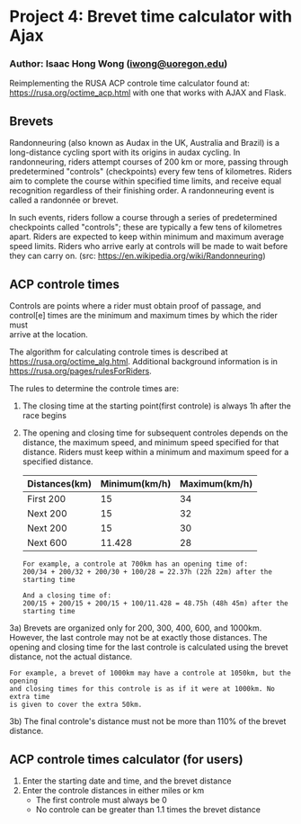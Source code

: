 # Project 4:  Brevet time calculator with Ajax
### Author: Isaac Hong Wong (iwong@uoregon.edu)

Reimplementing the RUSA ACP controle time calculator found at:
https://rusa.org/octime_acp.html with one that works with AJAX and Flask.

## Brevets

Randonneuring (also known as Audax in the UK, Australia and Brazil) is a 
long-distance cycling sport with its origins in audax cycling. In 
randonneuring, riders attempt courses of 200 km or more, passing through 
predetermined "controls" (checkpoints) every few tens of kilometres. 
Riders aim to complete the course within specified time limits, and 
receive equal recognition regardless of their finishing order. A 
randonneuring event is called a randonnée or brevet.

In such events, riders follow a course through a series of predetermined 
checkpoints called "controls"; these are typically a few tens of kilometres 
apart. Riders are expected to keep within minimum and maximum average speed 
limits. Riders who arrive early at controls will be made to wait before they
can carry on.
(src: https://en.wikipedia.org/wiki/Randonneuring)


## ACP controle times
Controls are points where a rider must obtain proof of passage, and 
control[e] times are the minimum and maximum times by which the rider must  
arrive at the location.   

The algorithm for calculating controle times is described at
https://rusa.org/octime_alg.html. Additional background information
is in https://rusa.org/pages/rulesForRiders.  

The rules to determine the controle times are:
1)  The closing time at the starting point(first controle) is always 1h after 
    the race begins

2)  The opening and closing time for subsequent controles depends on the
    distance, the maximum speed, and minimum speed specified for that distance.
    Riders must keep within a minimum and maximum speed for a specified distance.

    | Distances(km) | Minimum(km/h) | Maximum(km/h)
    | ------------- | ------------- | --------
    | First 200     | 15            | 34
    | Next  200     | 15            | 32
    | Next  200     | 15            | 30
    | Next  600     | 11.428        | 28

    ```
    For example, a controle at 700km has an opening time of:
    200/34 + 200/32 + 200/30 + 100/28 = 22.37h (22h 22m) after the starting time
    
    And a closing time of:
    200/15 + 200/15 + 200/15 + 100/11.428 = 48.75h (48h 45m) after the starting time
    ```

3a) Brevets are organized only for 200, 300, 400, 600, and 1000km. However, the 
    last controle may not be at exactly those distances. The opening and closing
    time for the last controle is calculated using the brevet distance, not the
    actual distance.

    
    For example, a brevet of 1000km may have a controle at 1050km, but the opening
    and closing times for this controle is as if it were at 1000km. No extra time 
    is given to cover the extra 50km.
    

3b) The final controle's distance must not be more than 110% of the brevet distance. 

## ACP controle times calculator (for users)

1) Enter the starting date and time, and the brevet distance
2) Enter the controle distances in either miles or km
	- The first controle must always be 0
	- No controle can be greater than 1.1 times the brevet distance